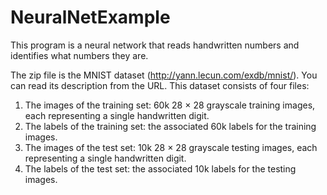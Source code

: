 # NeuralNetExample

This program is a neural network that reads handwritten numbers and identifies what numbers they are.

The zip file is the MNIST dataset (http://yann.lecun.com/exdb/mnist/). You can read its
description from the URL. This dataset consists of four files:

1. The images of the training set: 60k 28 × 28 grayscale training images, each representing a single
handwritten digit.
2. The labels of the training set: the associated 60k labels for the training images.
3. The images of the test set: 10k 28 × 28 grayscale testing images, each representing a single
handwritten digit.
4. The labels of the test set: the associated 10k labels for the testing images.
